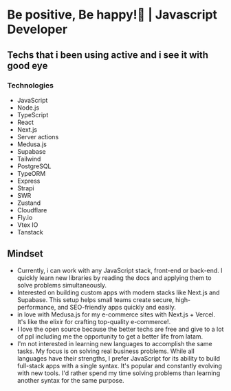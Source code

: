
<h1 align="start" >Be positive, Be happy!🌱 | Javascript Developer</h1>

<h2>Techs that i been using active and i see it with good eye </h2>

### Technologies

- JavaScript
- Node.js
- TypeScript
- React
- Next.js
- Server actions
- Medusa.js
- Supabase
- Tailwind
- PostgreSQL
- TypeORM
- Express
- Strapi
- SWR
- Zustand
- Cloudflare
- Fly.io
- Vtex IO
- Tanstack
<h2>Mindset</h2>
<ul>
  <li>Currently, i can work with any JavaScript stack, front-end or back-end. I quickly learn new libraries by reading the docs and applying them to solve problems simultaneously.</li>
  <li>Interested on  building custom apps with modern stacks like Next.js and Supabase. This setup helps small teams create secure, high-performance, and SEO-friendly apps quickly and easily.
  <li>in love with Medusa.js for my e-commerce sites with Next.js + Vercel. It's like the elixir for crafting top-quality e-commerce!.
</li>
  <li>I love the open source because the better techs are free and give to a lot of ppl including me the opportunity to get a better life from latam.
</li>
  </li>
  <li>
 I'm not interested in learning new languages to accomplish the same tasks. My focus is on solving real business problems. While all languages have their strengths, I prefer JavaScript for its ability to build full-stack apps with a single syntax. It's popular and constantly evolving with new tools. I'd rather spend my time solving problems than learning another syntax for the same purpose.
</li>
</ul>

